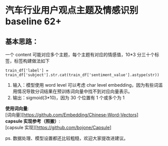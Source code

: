 # 汽车行业用户观点主题及情感识别 baseline 62+  
## 基本思路：  
一个 content 可能对应多个主题，每个主题有对应的情感值，10*3 分三十个标签，标签构建做法如下  
```
train_df['label'] = train_df['subject'].str.cat(train_df['sentiment_value'].astype(str))
```
1. 输入：模型使用 word level 可以考虑 char level embedding，因为有些词滥用情况导致分词结果在预训练词向量中找不到对应向量表示。
2. 输出：sigmoid(3*10)，因为 30 个位置有 1 个或多个为 1

**使用词向量**:  
[词向量][https://github.com/Embedding/Chinese-Word-Vectors]  
**capsule 实现参考（照搬）**:  
[capsule 实现][https://github.com/bojone/Capsule]  

ps. 数据处理、模型设置都还比较粗糙，欢迎大家提改进建议。
